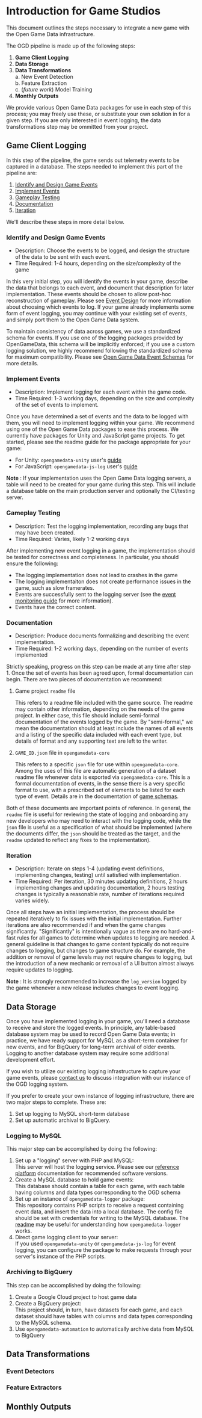 # Introduction for Game Studios

This document outlines the steps necessary to integrate a new game with the Open Game Data infrastructure.

The OGD pipeline is made up of the following steps:

1. **Game Client Logging**
2. **Data Storage**
3. **Data Transformations**  
    a. New Event Detection  
    b. Feature Extraction  
    c. (*future work*) Model Training  
4. **Monthly Outputs**

We provide various Open Game Data packages for use in each step of this process; you may freely use these, or substitute your own solution in for a given step.
If you are only interested in event logging, the data transformations step may be ommitted from your project.

## Game Client Logging

In this step of the pipeline, the game sends out telemetry events to be captured in a database.
The steps needed to implement this part of the pipeline are:

1. [Identify and Design Game Events](#identify-and-design-game-events)
2. [Implement Events](#implement-events)
3. [Gameplay Testing](#gameplay-testing)
4. [Documentation](#documentation)
5. [Iteration](#iteration)

We'll describe these steps in more detail below.

### Identify and Design Game Events

- Description: Choose the events to be logged, and design the structure of the data to be sent with each event.
- Time Required: 1-4 hours, depending on the size/complexity of the game

In this very initial step, you will identify the events in your game, describe the data that belongs to each event, and document that description for later implementation.
These events should be chosen to allow post-hoc reconstruction of gameplay.
Please see [Event Design](./event_design.md) for more information about choosing which events to log.
If your game already implements some form of event logging, you may continue with your existing set of events, and simply port them to the Open Game Data system.

To maintain consistency of data across games, we use a standardized schema for events.
If you use one of the logging packages provided by OpenGameData, this schema will be implicitly enforced; if you use a custom logging solution, we highly recommend following the standardized schema for maximum compatibility.
Please see [Open Game Data Event Schemas](./event_schema.md) for more details.

### Implement Events

- Description: Implement logging for each event within the game code.
- Time Required: 1-3 working days, depending on the size and complexity of the set of events to implement.

Once you have determined a set of events and the data to be logged with them, you will need to implement logging within your game. We recommend using one of the Open Game Data packages to ease this process.
We currently have packages for Unity and JavaScript game projects.
To get started, please see the readme guide for the package appropriate for your game:

* For Unity: `opengamedata-unity` user's [guide](https://github.com/opengamedata/opengamedata-unity#readme)
* For JavaScript: `opengamedata-js-log` user's [guide](https://github.com/opengamedata/opengamedata-js-log#readme)

**Note** : If your implementation uses the Open Game Data logging servers, a table will need to be created for your game during this step.
This will include a database table on the main production server and optionally the CI/testing server.

### Gameplay Testing

- Description: Test the logging implementation, recording any bugs that may have been created.
- Time Required: Varies, likely 1-2 working days

After implementing new event logging in a game, the implementation should be tested for correctness and completeness.
In particular, you should ensure the following:

- The logging implementation does not lead to crashes in the game
- The logging implementaiton does not create performance issues in the game, such as slow framerates.
- Events are successfully sent to the logging server (see the [event monitoring guide](./event_monitor.md) for more information).
- Events have the correct content.

### Documentation

- Description: Produce documents formalizing and describing the event implementation.
- Time Required: 1-2 working days, depending on the number of events implemented

Strictly speaking, progress on this step can be made at any time after step 1.
Once the set of events has been agreed upon, formal documentation can begin.
There are two pieces of documentation we recommend:

1. Game project `readme` file

    This refers to a readme file included with the game source.
    The readme may contain other information, depending on the needs of the game project.
    In either case, this file should include semi-formal documentation of the events logged by the game.
    By "semi-formal," we mean the documentation should at least include the names of all events and a listing of the specific data included with each event type, but details of format and any supporting text are left to the writer.

2. `GAME_ID.json` file in `opengamedata-core`

    This refers to a specific `json` file for use within `opengamedata-core`.
    Among the uses of this file are automatic generation of a dataset readme file whenever data is exported via `opengamedata-core`.
    This is a formal documentation of events, in the sense there is a very specific format to use, with a prescribed set of elements to be listed for each type of event.
    Details are in the documentation of [game schemas](../04_core-architecture/overview/game_schemas.md).

Both of these documents are important points of reference.
In general, the `readme` file is useful for reviewing the state of logging and onboarding any new developers who may need to interact with the logging code, while the `json` file is useful as a specification of what should be implemented (where the documents differ, the `json` should be treated as the target, and the `readme` updated to reflect any fixes to the implementation).

### Iteration

- Description: Iterate on steps 1-4 (updating event definitions, implementing changes, testing) until satisfied with implementation.
- Time Required: Per iteration, 30 minutes updating definitions, 2 hours implementing changes and updating documentation, 2 hours testing changes is typically a reasonable rate, number of iterations required varies widely.

Once all steps have an initial implementation, the process should be repeated iteratively to fix issues with the initial implementation.
Further iterations are also recommended if and when the game changes significantly.
"Significantly" is intentionally vague as there are no hard-and-fast rules for all games to determine when updates to logging are needed.
A general guideline is that changes to game content typically do not require changes to logging, but changes to game structure do.
For example, the addition or removal of game levels may not require changes to logging, but the introduction of a new mechanic or removal of a UI button almost always require updates to logging.

**Note** : It is strongly recommended to increase the `log_version` logged by the game whenever a new release includes changes to event logging.

## Data Storage

Once you have implemented logging in your game, you'll need a database to receive and store the logged events.
In principle, any table-based database system may be used to record Open Game Data events; in practice, we have ready support for MySQL as a short-term container for new events, and for BigQuery for long-term archival of older events. Logging to another database system may require some additional development effort.

If you wish to utilize our existing logging infrastructure to capture your game events, please [contact us](TODO) to discuss integration with our instance of the OGD logging system.

If you prefer to create your own instance of logging infrastructure, there are two major steps to complete.
These are:

1. Set up logging to MySQL short-term database
2. Set up automatic archival to BigQuery.

### Logging to MySQL

This major step can be accomplished by doing the following:

1. Set up a "logging" server with PHP and MySQL:  
    This server will host the logging service.
    Please see our [reference platform](../07_meta-documentation/software_platform/software_platform.rst) documentation for recommended software versions.
2. Create a MySQL database to hold game events:  
    This database should contain a table for each game, with each table having columns and data types corresponding to the OGD schema
3. Set up an instance of `opengamedata-logger` package:  
    This repository contains PHP scripts to receive a request containing event data, and insert the data into a local database.
    The config file should be set with credentials for writing to the MySQL database.
    The [readme](https://github.com/opengamedata/opengamedata-logger#readme) may be useful for understanding how `opengamedata-logger` works.  
4. Direct game logging client to your server:  
    If you used `opengamedata-unity` or `opengamedata-js-log` for event logging, you can configure the package to make requests through your server's instance of the PHP scripts.

### Archiving to BigQuery

This step can be accomplished by doing the following:

1. Create a Google Cloud project to host game data
2. Create a BigQuery project:  
    This project should, in turn, have datasets for each game, and each dataset should have tables with columns and data types corresponding to the MySQL schema.
3. Use `opengamedata-automation` to automatically archive data from MySQL to BigQuery

## Data Transformations

### Event Detectors

### Feature Extractors

## Monthly Outputs